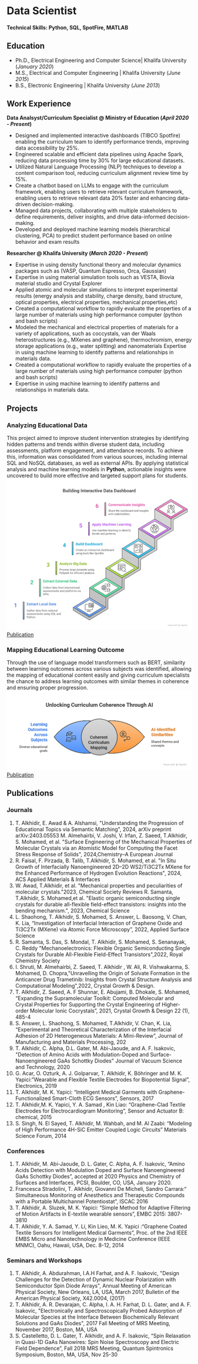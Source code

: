 # Data Scientist

#### Technical Skills: Python, SQL, SpotFire, MATLAB

## Education
- Ph.D., Electrical Engineering and Computer Science| Khalifa University (_January 2020_)								       		
- M.S., Electrical and Computer Engineering	| Khalifa University (_June 2015_)	 			        		
- B.S., Electronic Engineering | Khalifa University (_June 2013_)	 			        

## Work Experience
**Data Analsyst/Curriculum Specialist @ Ministry of Education (_April 2020 - Present_)**
- Designed and implemented interactive dashboards (TIBCO Spotfire) enabling the curriculum team to identify performance trends, improving data accessibility by 25%.
- Engineered scalable and efficient data pipelines using Apache Spark, reducing data processing time by 30% for large educational datasets.
- Utilized Natural Language Processing (NLP) techniques to develop a content comparison tool, reducing curriculum alignment review time by 15%.
- Create a chatbot based on LLMs to engage with the curriculum framework, enabling users to retrieve relevant curriculum framework, enabling users to retrieve relevant data
20% faster and enhancing data-driven decision-making.
- Managed data projects, collaborating with multiple stakeholders to define requirements, deliver insights, and drive data-informed decision-making.
- Developed and deployed machine learning models (hierarchical clustering, PCA) to predict student performance based on online behavior and exam results

**Researcher @ Khalifa University (_March 2020 - Present_)**
- Expertise in using density functional theory and molecular dynamics packages such as (VASP, Quantum Espresso, Orca, Gaussian)
- Expertise in using material simulation tools such as VESTA, Biovia material studio and Crystal Explorer
- Applied atomic and molecular simulations to interpret experimental results (energy analysis and stability, charge density, band structure, optical properties, electrical properties, mechanical properties,etc)
- Created a computational workflow to rapidly evaluate the properties of a large number of materials using high performance computer (python and bash scripts)
- Modeled the mechanical and electrical properties of materials for a variety of applications, such as coccystals, van der Waals heterostructures (e.g., MXenes and graphene), thermochromism, energy storage applications (e.g., water splitting) and nanomaterials
Expertise in using machine learning to identify patterns and relationships in materials data.
- Created a computational workflow to rapidly evaluate the properties of a large number of materials using high performance computer (python and bash scripts)
- Expertise in using machine learning to identify patterns and relationships in materials data.

## Projects
### Analyzing Educational Data
This project aimed to improve student intervention strategies by identifying hidden patterns and trends within diverse student data, including assessments, platform engagement, and attendance records. To achieve this, information was consolidated from various sources, including internal SQL and NoSQL databases, as well as external APIs. By applying statistical analysis and machine learning models in **Python**, actionable insights were uncovered to build more effective and targeted support plans for students.
![Analyzing Educational Data](/assets/img/EducationalAnalysis.png)
[Publication]([https://ieeexplore.ieee.org/abstract/document/10343036/])
### Mapping Educational Learning Outcome
Through the use of language model transformers such as BERT, similarity between learning outcomes across various subjects was identified, allowing the mapping of educational content easily and giving curriculum specialists the chance to address learning outcomes with similar themes in coherence and ensuring proper progression.
![Mapping Educational Learning Outcome](/assets/img/ContentMapping.png)
[Publication](https://arxiv.org/html/2403.05553v1)
## Publications
### Journals
1. T. Alkhidir, E. Awad & A. Alshamsi, "Understanding the Progression of Educational Topics via Semantic Matching", 2024, arXiv preprint arXiv:2403.05553‏
M. Almehairbi, V. Joshi, V. Irfan, Z. Saeed, T.Alkhidir, S. Mohamed, et al. "Surface Engineering of the Mechanical Properties of Molecular Crystals via an Atomistic Model for Computing the Facet Stress Response of Solids", 2024,Chemistry–A European Journal
2. R. Faisal, F. Pirzada, B. Talib, T.Alkhidir, S. Mohamed, et al. "In Situ Growth of Interfacially Nanoengineered 2D–2D WS2/Ti3C2Tx MXene for the Enhanced Performance of Hydrogen Evolution Reactions", 2024, ACS Applied Materials & Interfaces
3. W. Awad, T.Alkhidir, et al. "Mechanical properties and peculiarities of molecular crystals."2023, Chemical Society Reviews‏
R. Samanta, T.Alkhidir, S. Mohamed,et al. "Elastic organic semiconducting single crystals for durable all-flexible field-effect transistors: insights into the bending mechanism.", 2023, Chemical Science
4. L. Shaohong, T. Alkhidir, S. Mohamed, S. Answer, L. Baosong, V. Chan, K. Lia, “Investigation of Interfacial Interaction of Graphene Oxide and Ti3C2Tx (MXene) via Atomic Force Microscopy”, 2022, Applied Surface Science
5. R. Samanta, S. Das, S. Mondal, T. Alkhidir, S. Mohamed, S. Senanayak, C. Reddy "Mechanoelectronics: Flexible Organic Semiconducting Single Crystals for Durable All-Flexible Field-Effect Transistors",2022, Royal Chemistry Society
6. I. Shruti, M. Almehairbi, Z. Saeed, T. Alkhidir , W. Ali, R. Vishwakarma, S. Mohamed, D. Chopra,"Unravelling the Origin of Solvate Formation in the Anticancer Drug Trametinib: Insights from Crystal Structure Analysis and Computational Modeling",2022, Crystal Growth & Design.‏
7. T. Alkhidir, Z. Saeed, A. F Shunnar, E. Abujami, B. Dhokale, S. Mohamed, “Expanding the Supramolecular Toolkit: Computed Molecular and Crystal Properties for Supporting the Crystal Engineering of Higher-order Molecular Ionic Cocrystals”, 2021, Crystal Growth & Design 22 (1), 485-4
8. S. Answer, L. Shaohong, S. Mohamed, T.Alkhidir, V. Chan, K. Lia, “Experimental and Theoretical Characterization of the Interfacial Adhesion of 2D Heterogeneous Materials: A Mini-Review”, Journal of Manufacturing and Materials Processing, 202
9. T. Alkhidir, C. Alpha, D.L. Gater, M. Abi-Jaoude, and A. F. Isakovic, "Detection of Amino Acids with Modulation-Doped and Surface-Nanoengineered GaAs Schottky Diodes" Journal of Vacuum Science and Technology, 2020
10. G. Acar, O. Ozturk, A. J. Golparvar, T. Alkhidir, K. Böhringer and M. K. Yapici:”Wearable and Flexible Textile Electrodes for Biopotential Signal”, Electronics, 2019
11. T. Alkhidir, M. K. Yapici: “Intelligent Medical Garments with Graphene-Functionalized Smart-Cloth ECG Sensors”, Sensors, 2017
12. T. Alkhidir,M. K. Yapici, Y. A. Samad , Kin Liao: “Graphene-Clad Textile Electrodes for Electrocardiogram Monitoring”, Sensor and Actuator B: chemical, 2015
13. S. Singh, N. El Sayed, T. Alkhidir, M. Wahbah, and M. Al Zaabi: “Modeling of High Performance 4H-SiC Emitter Coupled Logic Circuits” Materials Science Forum, 2014
### Conferences
1. T. Alkhidir, M. Abi-Jaoude, D. L. Gater, C. Alpha, A. F. Isakovic, “Amino Acids Detection with Modulation Doped and Surface Nanoengineered GaAs Schottky Diodes”, accepted at 2020 Physics and Chemistry of Surfaces and Interfaces, PCSI, Boulder, CO, USA, January 2020.
2. Francesca Stradolini, T. Alkhidir, Giovanni De Micheli, Sandro Carrara:“ Simultaneous Monitoring of Anesthetics and Therapeutic Compounds with a Portable Multichannel Potentiostat”, ISCAC 2016
3. T. Alkhidir, A. Sluzek, M. K. Yapici: “Simple Method for Adaptive Filtering of Motion Artifacts in E-textile wearable sensors”, EMBC 2015: 3807-3810
4. T. Alkhidir, Y. A. Samad, Y. Li, Kin Lieo, M. K. Yapici :“Graphene Coated Textile Sensors for Intelligent Medical Garments”, Proc. of the 2nd IEEE EMBS Micro and Nanotechnology in Medicine Conference (IEEE MNMC), Oahu, Hawaii, USA, Dec. 8-12, 2014
### Seminars and Workshops
1. T. Alkhidir, A. Abdurahman, I.A.H Farhat, and A. F. Isakovic, "Design Challenges for the Detection of Dynamic Nuclear Polarization with Semiconductor Spin Diode Arrays", Annual Meeting of American Physical Society, New Orleans, LA, USA, March 2017, Bulletin of the American Physical Society, X42.0004, (2017)
2. T. Alkhidir, A. R. Devarajan, C. Alpha, I. A. H. Farhat, D. L. Gater, and A. F. Isakovic, "Electronically and Spectroscopically Probed Adsorption of Molecular Species at the Interface Between Biochemically Relevant Solutions and GaAs Diodes", 2017 Fall Meeting of MRS Meeting, November 2017, Boston, MA, USA
3. S. Castelletto, D. L. Gater, T. Alkhidir, and A. F. Isakovic, “Spin Relaxation in Quasi-1D GaAs Nanowires: Spin Noise Spectroscopy and Electric Field Dependence”, Fall 2018 MRS Meeting, Quantum Spintronics Symposium, Boston, MA, USA, Nov 25-30
